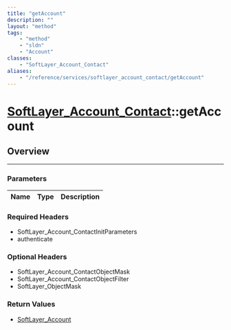 ```yaml
---
title: "getAccount"
description: ""
layout: "method"
tags:
    - "method"
    - "sldn"
    - "Account"
classes:
    - "SoftLayer_Account_Contact"
aliases:
    - "/reference/services/softlayer_account_contact/getAccount"
---
```

# [SoftLayer_Account_Contact](/reference/services/SoftLayer_Account_Contact)::getAccount




## Overview 


-----

### Parameters 
|Name | Type | Description |
| --- | --- | --- |


### Required Headers
* SoftLayer_Account_ContactInitParameters
* authenticate


### Optional Headers
* SoftLayer_Account_ContactObjectMask
* SoftLayer_Account_ContactObjectFilter
* SoftLayer_ObjectMask

### Return Values
* <a href='/reference/datatypes/SoftLayer_Account'>SoftLayer_Account </a>




